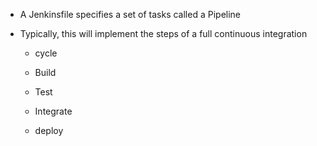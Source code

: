 * A Jenkinsfile specifies a set of tasks called a Pipeline 

* Typically, this will implement the steps of a full continuous integration 
	
	* cycle 
	
	* Build
	 
	* Test
	 
	* Integrate
	 
	* deploy